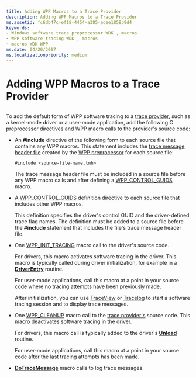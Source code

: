```yaml
---
title: Adding WPP Macros to a Trace Provider
description: Adding WPP Macros to a Trace Provider
ms.assetid: fc6db47c-ef18-4454-a385-adee1858b9d4
keywords:
- Windows software trace preprocessor WDK , macros
- WPP software tracing WDK , macros
- macros WDK WPP
ms.date: 04/20/2017
ms.localizationpriority: medium
---
```


# Adding WPP Macros to a Trace Provider


## <span id="ddk_adding_wpp_macros_to_a_driver_tools"></span><span id="DDK_ADDING_WPP_MACROS_TO_A_DRIVER_TOOLS"></span>


To add the default form of WPP software tracing to a [trace provider](trace-provider.md), such as a kernel-mode driver or a user-mode application, add the following C preprocessor directives and WPP macro calls to the provider's source code:

-   An **\#include** directive of the following form to each source file that contains any WPP macros. This statement includes the [trace message header file](trace-message-header-file.md) created by the [WPP preprocessor](wpp-preprocessor.md) for each source file:

    ```
    #include <source-file-name.tmh>
    ```

    The trace message header file must be included in a source file before any WPP macro calls and after defining a [WPP\_CONTROL\_GUIDS](https://docs.microsoft.com/previous-versions/windows/hardware/previsioning-framework/ff556186(v=vs.85)) macro.

-   A [WPP\_CONTROL\_GUIDS](https://docs.microsoft.com/previous-versions/windows/hardware/previsioning-framework/ff556186(v=vs.85)) definition directive to each source file that includes other WPP macros.

    This definition specifies the driver's control GUID and the driver-defined trace flag names. The definition must be added to a source file before the **\#include** statement that includes the file's trace message header file.

-   One [WPP\_INIT\_TRACING](https://docs.microsoft.com/previous-versions/windows/hardware/previsioning-framework/ff556191(v=vs.85)) macro call to the driver's source code.

    For drivers, this macro activates software tracing in the driver. This macro is typically called during driver initialization, for example in a [**DriverEntry**](https://docs.microsoft.com/windows-hardware/drivers/ddi/content/wdm/nc-wdm-driver_initialize) routine.

    For user-mode applications, call this macro at a point in your source code where no tracing attempts have been previously made.

    After initialization, you can use [TraceView](traceview.md) or [Tracelog](tracelog.md) to start a software tracing session and to display trace messages.

-   One [WPP\_CLEANUP](https://docs.microsoft.com/previous-versions/windows/hardware/previsioning-framework/ff556179(v=vs.85)) macro call to the [trace provider's](trace-provider.md) source code. This macro deactivates software tracing in the driver.

    For drivers, this macro call is typically added to the driver's [**Unload**](https://docs.microsoft.com/windows-hardware/drivers/ddi/content/wdm/nc-wdm-driver_unload) routine.

    For user-mode applications, call this macro at a point in your source code after the last tracing attempts has been made.

-   [**DoTraceMessage**](https://docs.microsoft.com/previous-versions/windows/hardware/previsioning-framework/ff544918(v=vs.85)) macro calls to log trace messages.

 

 





